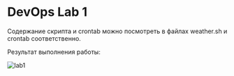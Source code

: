 # DevOps Lab 1

Содержание скрипта и crontab можно посмотреть в файлах weather.sh и crontab соответственно.

Результат выполнения работы:

![lab1](https://github.com/user-attachments/assets/a2979210-5a4b-4acb-8141-165c5e193be3)

